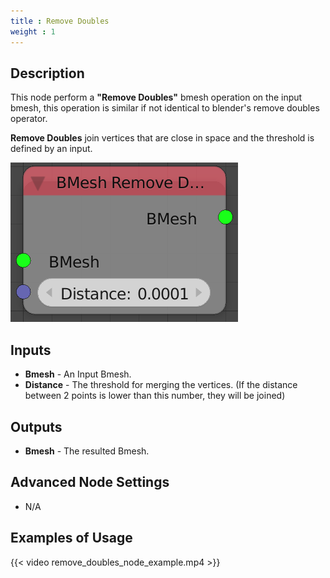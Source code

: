 ```yaml
---
title : Remove Doubles
weight : 1
---
```


## Description

This node perform a **"Remove Doubles"** bmesh operation on the input
bmesh, this operation is similar if not identical to blender's remove
doubles operator.

**Remove Doubles** join vertices that are close in space and the
threshold is defined by an input.

![image](remove_doubles_node.png)

## Inputs

- **Bmesh** - An Input Bmesh.
- **Distance** - The threshold for merging the vertices. (If the
    distance between 2 points is lower than this number, they will be
    joined)

## Outputs

- **Bmesh** - The resulted Bmesh.

## Advanced Node Settings

- N/A

## Examples of Usage

{{< video remove_doubles_node_example.mp4 >}}

